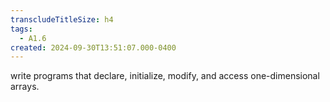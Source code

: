 ```yaml
---
transcludeTitleSize: h4
tags:
  - A1.6
created: 2024-09-30T13:51:07.000-0400
---
```

write programs that declare, initialize, modify, and access one-dimensional arrays.